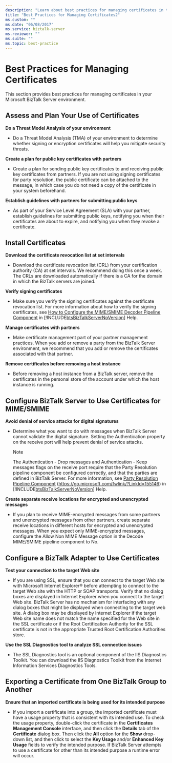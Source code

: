 ```yaml
---
description: "Learn about best practices for managing certificates in the Microsoft BizTalk Server environment, including how to configure a BizTalk Adapter to use certificates."
title: "Best Practices for Managing Certificates2"
ms.custom: ""
ms.date: "06/08/2017"
ms.service: biztalk-server
ms.reviewer: ""
ms.suite: ""
ms.topic: best-practice
---
```

# Best Practices for Managing Certificates

This section provides best practices for managing certificates in your Microsoft BizTalk Server environment.

## Assess and Plan Your Use of Certificates

 **Do a Threat Model Analysis of your environment**

- Do a Threat Model Analysis (TMA) of your environment to determine whether signing or encryption certificates will help you mitigate security threats.

**Create a plan for public key certificates with partners**

- Create a plan for sending public key certificates to and receiving public key certificates from partners. If you are not using signing certificates for party resolution, the public certificate can be attached to the message, in which case you do not need a copy of the certificate in your system beforehand.

**Establish guidelines with partners for submitting public keys**

- As part of your Service Level Agreement (SLA) with your partner, establish guidelines for submitting public keys, notifying you when their certificates are about to expire, and notifying you when they revoke a certificate.

## Install Certificates

**Download the certificate revocation list at set intervals**

- Download the certificate revocation list (CRL) from your certification authority (CA) at set intervals. We recommend doing this once a week. The CRLs are downloaded automatically if there is a CA for the domain in which the BizTalk servers are joined.

**Verify signing certificates**

- Make sure you verify the signing certificates against the certificate revocation list. For more information about how to verify the signing certificates, see [How to Configure the MIME/SMIME Decoder Pipeline Component](../core/how-to-configure-the-mime-smime-decoder-pipeline-component.md) in [!INCLUDE[btsBizTalkServerNoVersion](../includes/btsbiztalkservernoversion-md.md)] Help.

**Manage certificates with partners**

- Make certificate management part of your partner management practices. When you add or remove a party from the BizTalk Server environment, we recommend that you add or remove the certificates associated with that partner.

**Remove certificates before removing a host instance**

- Before removing a host instance from a BizTalk server, remove the certificates in the personal store of the account under which the host instance is running.

## Configure BizTalk Server to Use Certificates for MIME/SMIME

**Avoid denial of service attacks for digital signatures**

- Determine what you want to do with messages when BizTalk Server cannot validate the digital signature. Setting the Authentication property on the receive port will help prevent denial of service attacks.

  > [!NOTE]
  > The Authentication - Drop messages and Authentication - Keep messages flags on the receive port require that the Party Resolution pipeline component be configured correctly, and that the parties are defined in BizTalk Server. For more information, see [Party Resolution Pipeline Component](../core/party-resolution-pipeline-component.md) (<https://go.microsoft.com/fwlink/?LinkId=155146>) in [!INCLUDE[btsBizTalkServerNoVersion](../includes/btsbiztalkservernoversion-md.md)] Help.

**Create separate receive locations for encrypted and unencrypted messages**

- If you plan to receive MIME-encrypted messages from some partners and unencrypted messages from other partners, create separate receive locations in different hosts for encrypted and unencrypted messages. When you expect only MIME-encrypted messages, configure the Allow Non MIME Message option in the Decode MIME/SMIME pipeline component to No.

## Configure a BizTalk Adapter to Use Certificates

**Test your connection to the target Web site**

- If you are using SSL, ensure that you can connect to the target Web site with Microsoft Internet Explorer® before attempting to connect to the target Web site with the HTTP or SOAP transports. Verify that no dialog boxes are displayed in Internet Explorer when you connect to the target Web site. BizTalk Server has no mechanism for interfacing with any dialog boxes that might be displayed when connecting to the target web site. A dialog box may be displayed by Internet Explorer if the target Web site name does not match the name specified for the Web site in the SSL certificate or if the Root Certification Authority for the SSL certificate is not in the appropriate Trusted Root Certification Authorities store.

**Use the SSL Diagnostics tool to analyze SSL connection issues**

- The SSL Diagnostics tool is an optional component of the IIS Diagnostics Toolkit. You can download the IIS Diagnostics Toolkit from the Internet Information Services Diagnostics Tools.

## Exporting a Certificate from One BizTalk Group to Another

**Ensure that an imported certificate is being used for its intended purpose**

- If you import a certificate into a group, the imported certificate must have a usage property that is consistent with its intended use. To check the usage property, double-click the certificate in the **Certificates Management Console** interface, and then click the **Details** tab of the **Certificate** dialog box. Then click the **All** option for the **Show** drop-down list, and then click to select the **Key Usage** and/or **Enhanced Key Usage** fields to verify the intended purpose. If BizTalk Server attempts to use a certificate for other than its intended purpose a runtime error will occur.
